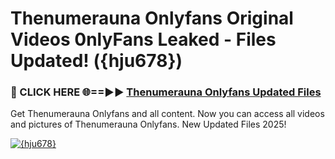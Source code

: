# Thenumerauna Onlyfans Original Videos 0nlyFans Leaked - Files Updated! ({hju678})

<h3>🔴 CLICK HERE 🌐==►► <a href="https://tinyurl.com/ms9xzufz" rel="nofollow">Thenumerauna Onlyfans Updated Files</a></h3>

Get Thenumerauna Onlyfans and all content. Now you can access all videos and pictures of Thenumerauna Onlyfans. New Updated Files 2025!

[![{hju678}](https://i.imgur.com/PQ7UWWw.gif)](https://tinyurl.com/ms9xzufz)